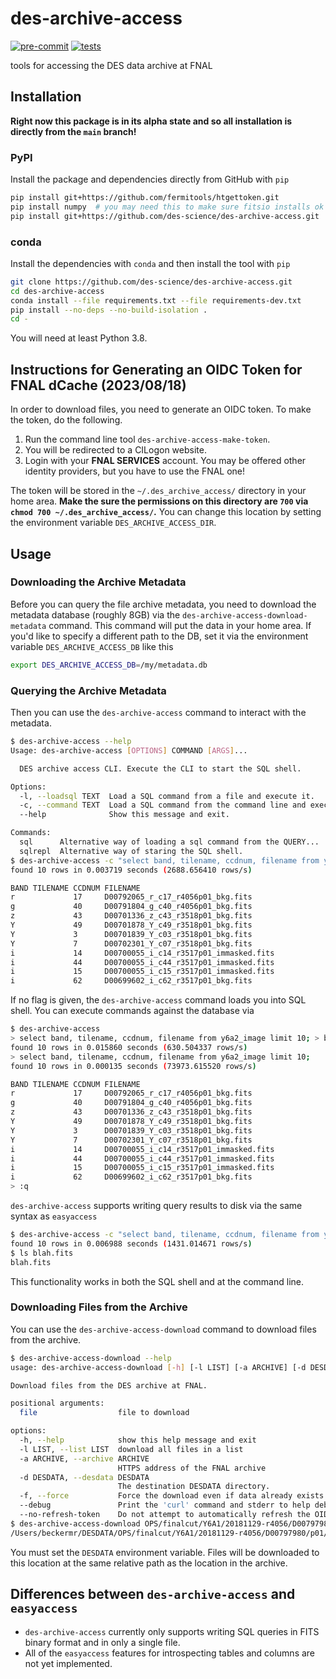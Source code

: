 # des-archive-access

[![pre-commit](https://github.com/des-science/des-archive-access/actions/workflows/pre-commit.yml/badge.svg)](https://github.com/des-science/des-archive-access/actions/workflows/pre-commit.yml) [![tests](https://github.com/des-science/des-archive-access/actions/workflows/tests.yml/badge.svg)](https://github.com/des-science/des-archive-access/actions/workflows/tests.yml)

tools for accessing the DES data archive at FNAL

## Installation

**Right now this package is in its alpha state and so all installation is directly from the `main` branch!**

### PyPI

Install the package and dependencies directly from GitHub with `pip`

```bash
pip install git+https://github.com/fermitools/htgettoken.git
pip install numpy  # you may need this to make sure fitsio installs ok
pip install git+https://github.com/des-science/des-archive-access.git
```

### conda

Install the dependencies with `conda` and then install the tool with `pip`

```bash
git clone https://github.com/des-science/des-archive-access.git
cd des-archive-access
conda install --file requirements.txt --file requirements-dev.txt
pip install --no-deps --no-build-isolation .
cd -
```

You will need at least Python 3.8.

## Instructions for Generating an OIDC Token for FNAL dCache (2023/08/18)

In order to download files, you need to generate an OIDC token. To make the token, do the following.

1. Run the command line tool `des-archive-access-make-token`.
2. You will be redirected to a CILogon website.
3. Login with your **FNAL SERVICES** account. You may be offered other identity providers, but you have to use the FNAL one!

The token will be stored in the `~/.des_archive_access/` directory in your home area. **Make the sure the permissions on this directory are `700` via `chmod 700 ~/.des_archive_access/`.** You can change this location by setting the environment variable `DES_ARCHIVE_ACCESS_DIR`.

## Usage

### Downloading the Archive Metadata

Before you can query the file archive metadata, you need to download the metadata database (roughly 8GB) via the `des-archive-access-download-metadata`
command. This command will put the data in your home area. If you'd like to specify a different path to the DB, set it via the environment variable `DES_ARCHIVE_ACCESS_DB` like this

```bash
export DES_ARCHIVE_ACCESS_DB=/my/metadata.db
```

### Querying the Archive Metadata

Then you can use the `des-archive-access` command to interact with the metadata.

```bash
$ des-archive-access --help
Usage: des-archive-access [OPTIONS] COMMAND [ARGS]...

  DES archive access CLI. Execute the CLI to start the SQL shell.

Options:
  -l, --loadsql TEXT  Load a SQL command from a file and execute it.
  -c, --command TEXT  Load a SQL command from the command line and execute it.
  --help              Show this message and exit.

Commands:
  sql      Alternative way of loading a sql command from the QUERY...
  sqlrepl  Alternative way of staring the SQL shell.
$ des-archive-access -c "select band, tilename, ccdnum, filename from y6a2_image limit 10;"
found 10 rows in 0.003719 seconds (2688.656410 rows/s)

BAND TILENAME CCDNUM FILENAME
r             17     D00792065_r_c17_r4056p01_bkg.fits
g             40     D00791804_g_c40_r4056p01_bkg.fits
z             43     D00701336_z_c43_r3518p01_bkg.fits
Y             49     D00701878_Y_c49_r3518p01_bkg.fits
Y             3      D00701839_Y_c03_r3518p01_bkg.fits
Y             7      D00702301_Y_c07_r3518p01_bkg.fits
i             14     D00700055_i_c14_r3517p01_immasked.fits
i             44     D00700055_i_c44_r3517p01_immasked.fits
i             15     D00700055_i_c15_r3517p01_immasked.fits
i             62     D00699602_i_c62_r3517p01_bkg.fits
```

If no flag is given, the `des-archive-access` command loads you into SQL shell. You can execute commands against the database via

```bash
$ des-archive-access
> select band, tilename, ccdnum, filename from y6a2_image limit 10; > blah.fits
found 10 rows in 0.015860 seconds (630.504337 rows/s)
> select band, tilename, ccdnum, filename from y6a2_image limit 10;
found 10 rows in 0.000135 seconds (73973.615520 rows/s)

BAND TILENAME CCDNUM FILENAME
r             17     D00792065_r_c17_r4056p01_bkg.fits
g             40     D00791804_g_c40_r4056p01_bkg.fits
z             43     D00701336_z_c43_r3518p01_bkg.fits
Y             49     D00701878_Y_c49_r3518p01_bkg.fits
Y             3      D00701839_Y_c03_r3518p01_bkg.fits
Y             7      D00702301_Y_c07_r3518p01_bkg.fits
i             14     D00700055_i_c14_r3517p01_immasked.fits
i             44     D00700055_i_c44_r3517p01_immasked.fits
i             15     D00700055_i_c15_r3517p01_immasked.fits
i             62     D00699602_i_c62_r3517p01_bkg.fits
> :q
```

`des-archive-access` supports writing query results to disk via the same syntax as `easyaccess`

```bash
$ des-archive-access -c "select band, tilename, ccdnum, filename from y6a2_image limit 10; > blah.fits"
found 10 rows in 0.006988 seconds (1431.014671 rows/s)
$ ls blah.fits
blah.fits
```

This functionality works in both the SQL shell and at the command line.

### Downloading Files from the Archive

You can use the `des-archive-access-download` command to download files from the archive.

```bash
$ des-archive-access-download --help
usage: des-archive-access-download [-h] [-l LIST] [-a ARCHIVE] [-d DESDATA] [-f] [--debug] [--no-refresh-token] [file]

Download files from the DES archive at FNAL.

positional arguments:
  file                  file to download

options:
  -h, --help            show this help message and exit
  -l LIST, --list LIST  download all files in a list
  -a ARCHIVE, --archive ARCHIVE
                        HTTPS address of the FNAL archive
  -d DESDATA, --desdata DESDATA
                        The destination DESDATA directory.
  -f, --force           Force the download even if data already exists
  --debug               Print the 'curl' command and stderr to help debug connection and download issues.
  --no-refresh-token    Do not attempt to automatically refresh the OIDC token.
$ des-archive-access-download OPS/finalcut/Y6A1/20181129-r4056/D00797980/p01/red/immask/D00797980_r_c27_r4056p01_immasked.fits.fz
/Users/beckermr/DESDATA/OPS/finalcut/Y6A1/20181129-r4056/D00797980/p01/red/immask/D00797980_r_c27_r4056p01_immasked.fits.fz
```

You must set the `DESDATA` environment variable. Files will be downloaded to this location at the same relative path as the location in the archive.

## Differences between `des-archive-access` and `easyaccess`

- `des-archive-access` currently only supports writing SQL queries in FITS binary format and in only a single file.
- All of the `easyaccess` features for introspecting tables and columns are not yet implemented.
